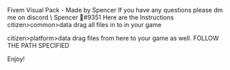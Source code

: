 Fivem Visual Pack - Made by Spencer
If you have any questions please dm me on discord \ Spencer 🏒#9351
Here are the Instructions 
citizen>common>data  drag all files in to in your game

citizen>platform>data  drag files from here to your game as well. FOLLOW THE PATH SPECIFIED 

Enjoy! 
